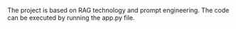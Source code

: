 The project is based on RAG technology and prompt engineering. The code can be executed by running the app.py file.
